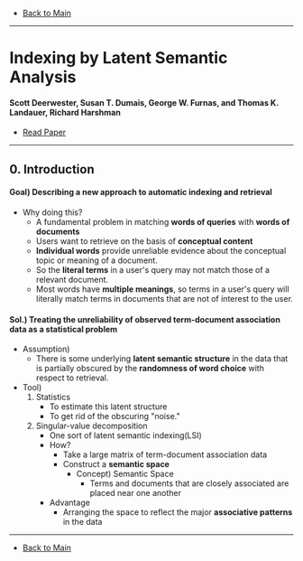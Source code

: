 * [Back to Main](../README.md)
---

# Indexing by Latent Semantic Analysis
#### Scott Deerwester, Susan T. Dumais, George W. Furnas, and Thomas K. Landauer, Richard Harshman

* [Read Paper](../papers/230906%20lsa.pdf)

---
## 0. Introduction
#### Goal) Describing a new approach to automatic indexing and retrieval
* Why doing this?
  * A fundamental problem in matching **words of queries** with **words of documents**
  * Users want to retrieve on the basis of **conceptual content**
  * **Individual words** provide unreliable evidence about the conceptual topic or meaning of a document. 
  * So the **literal terms** in a user's query may not match those of a relevant document.
  * Most words have **multiple meanings**, so terms in a user's query will literally match terms in documents that are not of interest to the user.
  
#### Sol.) Treating the **unreliability** of observed term-document association data as a **statistical problem**
  * Assumption) 
    * There is some underlying **latent semantic structure** in the data that is partially obscured by the **randomness of word choice** with respect to retrieval.
  * Tool) 
    1. Statistics
         * To estimate this latent structure
         * To get rid of the obscuring "noise."
    2. Singular-value decomposition
         * One sort of latent semantic indexing(LSI)
         * How?
           * Take a large matrix of term-document association data 
           * Construct a **semantic space**
             * Concept) Semantic Space
               * Terms and documents that are closely associated are placed near one another
         * Advantage
           * Arranging the space to reflect the major **associative patterns** in the data

---
* [Back to Main](../README.md)